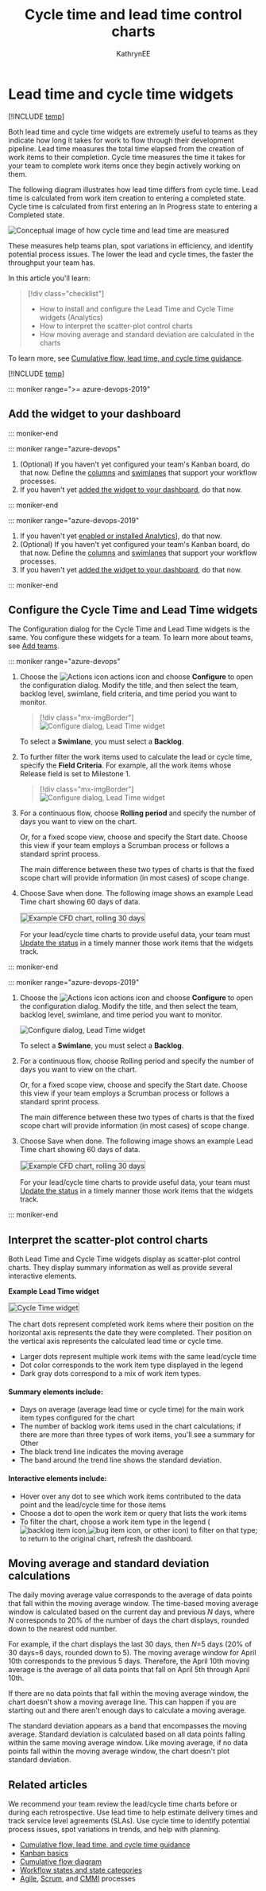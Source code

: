 ﻿---
title: Cycle time and lead time control charts
titleSuffix: Azure DevOps Services  
description: Configure and use the cycle time and lead time control charts/widgets to improve your team's ability to plan and improve processes  
ms.custom: dashboards
ms.prod: devops  
ms.technology: devops-analytics  
ms.assetid: C444622C-A2CA-4FCF-9E68-90D8D4896E6B  
ms.topic: tutorial
ms.author: kaelli
author: KathrynEE
monikerRange: '>= azure-devops-2019' 
ms.date: 08/30/2019
---

# Lead time and cycle time widgets

[!INCLUDE [temp](../includes/version-azure-devops.md)]

Both lead time and cycle time widgets are extremely useful to teams as they indicate how long it takes for work to flow through their development pipeline. Lead time measures the total time elapsed from the creation of work items to their completion. Cycle time measures the time it takes for your team to complete work items once they begin actively working on them.

The following diagram illustrates how lead time differs from cycle time. Lead time is calculated from work item creation to entering a completed state. Cycle time is calculated from first entering an In Progress state to entering a Completed state.

![Conceptual image of how cycle time and lead time are measured](media/cycle-lead-time-concept-intro.png)

These measures help teams plan, spot variations in efficiency, and identify potential process issues. The lower the lead and cycle times, the faster the throughput your team has.

In this article you'll learn:

> [!div class="checklist"]
>
> * How to install and configure the Lead Time and Cycle Time widgets (Analytics)
> * How to interpret the scatter-plot control charts
> * How moving average and standard deviation are calculated in the charts

To learn more, see [Cumulative flow, lead time, and cycle time guidance](cumulative-flow-cycle-lead-time-guidance.md).

[!INCLUDE [temp](../includes/analytics-widgets-prerequisites.md)]

::: moniker range=">= azure-devops-2019"

## Add the widget to your dashboard

::: moniker-end

::: moniker range="azure-devops"

1.  (Optional) If you haven't yet configured your team's Kanban board, do that now. Define the [columns](../../boards/boards/add-columns.md) and [swimlanes](../../boards/boards/expedite-work.md) that support your workflow processes.
2.  If you haven't yet [added the widget to your dashboard](../add-widget-to-dashboard.md), do that now.

::: moniker-end

::: moniker range="azure-devops-2019"

1.  If you haven't yet [enabled or installed Analytics](analytics-extension.md)], do that now.
2.  (Optional) If you haven't yet configured your team's Kanban board, do that now. Define the [columns](../../boards/boards/add-columns.md) and [swimlanes](../../boards/boards/expedite-work.md) that support your workflow processes.
3.  If you haven't yet [added the widget to your dashboard](../add-widget-to-dashboard.md), do that now.

::: moniker-end

<a id="configure-widget"></a>

## Configure the Cycle Time and Lead Time widgets

The Configuration dialog for the Cycle Time and Lead Time widgets is the same. You configure these widgets for a team. To learn more about teams, see [Add teams](../../organizations/settings/add-teams.md).

::: moniker range="azure-devops"

1.  Choose the ![Actions icon](../../media/icons/actions-icon.png) actions icon and choose **Configure** to open the configuration dialog. Modify the title, and then select the team, backlog level, swimlane, field criteria, and time period you want to monitor.

    > [!div class="mx-imgBorder"]  
    > ![Configure dialog, Lead Time widget](media/lead-cycle/cycle-lead-time-configure-dialog-s156.png)

    To select a **Swimlane**, you must select a **Backlog**.

1.  To further filter the work items used to calculate the lead or cycle time, specify the **Field Criteria**. For example, all the work items whose Release field is set to Milestone 1.

    > [!div class="mx-imgBorder"]  
    > ![Configure dialog, Lead Time widget](media/lead-cycle/field-criteria-release.png)

1.  For a continuous flow, choose **Rolling period** and specify the number of days you want to view on the chart.

    Or, for a fixed scope view, choose and specify the Start date. Choose this view if your team employs a Scrumban process or follows a standard sprint process.

    The main difference between these two types of charts is that the fixed scope chart will provide information (in most cases) of scope change.

1.  Choose Save when done. The following image shows an example Lead Time chart showing 60 days of data.

    <img src="media/cycle-lead-time-lt-sample-chart.png" alt="Example CFD chart, rolling 30 days" style="border: 2px solid #C3C3C3;" />

    For your lead/cycle time charts to provide useful data, your team must [Update the status](../../boards/boards/kanban-basics.md#track-work) in a timely manner those work items that the widgets track.

::: moniker-end

::: moniker range="azure-devops-2019"

1.  Choose the ![Actions icon](../../media/icons/actions-icon.png) actions icon and choose **Configure** to open the configuration dialog. Modify the title, and then select the team, backlog level, swimlane, and time period you want to monitor.

    ![Configure dialog, Lead Time widget](media/cycle-lead-time-configure-dialog.png)

    To select a **Swimlane**, you must select a **Backlog**.

1.  For a continuous flow, choose Rolling period and specify the number of days you want to view on the chart.

    Or, for a fixed scope view, choose and specify the Start date. Choose this view if your team employs a Scrumban process or follows a standard sprint process.

    The main difference between these two types of charts is that the fixed scope chart will provide information (in most cases) of scope change.

1.  Choose Save when done. The following image shows an example Lead Time chart showing 60 days of data.

    <img src="media/cycle-lead-time-lt-sample-chart.png" alt="Example CFD chart, rolling 30 days" style="border: 2px solid #C3C3C3;" />

    For your lead/cycle time charts to provide useful data, your team must [Update the status](../../boards/boards/kanban-basics.md#track-work) in a timely manner those work items that the widgets track.

::: moniker-end

## Interpret the scatter-plot control charts

Both Lead Time and Cycle Time widgets display as scatter-plot control charts. They display summary information as well as provide several interactive elements.

**Example Lead Time widget**

<img src="media/lead-time-control-chart.png" alt="Cycle Time widget" style="border: 2px solid #C3C3C3;" />

The chart dots represent completed work items where their position on the horizontal axis represents the date they were completed. Their position on the vertical axis represents the calculated lead time or cycle time.

* Larger dots represent multiple work items with the same lead/cycle time
* Dot color corresponds to the work item type displayed in the legend
* Dark gray dots correspond to a mix of work item types.

#### Summary elements include:

* Days on average (average lead time or cycle time) for the main work item types configured for the chart
* The number of backlog work items used in the chart calculations; if there are more than three types of work items, you'll see a summary for Other
* The black trend line indicates the moving average
* The band around the trend line shows the standard deviation.

#### Interactive elements include:

* Hover over any dot to see which work items contributed to the data point and the lead/cycle time for those items
* Choose a dot to open the work item or query that lists the work items
* To filter the chart, choose a work item type in the legend (![backlog item icon](../../media/icons/user-story-icon.png),![bug item icon](../../media/icons/bug-icon.png), or other icon) to filter on that type; to return to the original chart, refresh the dashboard.

## Moving average and standard deviation calculations

The daily moving average value corresponds to the average of data points that fall within the moving average window.
The time-based moving average window is calculated based on the current day and previous _N_ days, where _N_ corresponds to 20% of the number of days the chart displays, rounded down to the nearest odd number.

For example, if the chart displays the last 30 days, then _N_=5 days (20% of 30 days=6 days, rounded down to 5). The moving average window for April 10th corresponds to the previous 5 days. Therefore, the April 10th moving average is the average of all data points that fall on April 5th through April 10th.

If there are no data points that fall within the moving average window, the chart doesn't show a moving average line. This can happen if you are starting out and there aren't enough days to calculate a moving average.

The standard deviation appears as a band that encompasses the moving average. Standard deviation is calculated based on all data points falling within the same moving average window. Like moving average, if no data points fall within the moving average window, the chart doesn't plot standard deviation.

## Related articles

We recommend your team review the lead/cycle time charts before or during each retrospective. Use lead time to help estimate delivery times and track service level agreements (SLAs). Use cycle time to identify potential process issues, spot variations in trends, and help with planning.

* [Cumulative flow, lead time, and cycle time guidance](cumulative-flow-cycle-lead-time-guidance.md)
* [Kanban basics](../../boards/boards/kanban-basics.md)
* [Cumulative flow diagram](cumulative-flow.md)
* [Workflow states and state categories](../../boards/work-items/workflow-and-state-categories.md)
* [Agile](../../boards/work-items/guidance/agile-process.md), [Scrum](../../boards/work-items/guidance/scrum-process.md), and [CMMI](../../boards/work-items/guidance/cmmi-process.md) processes
